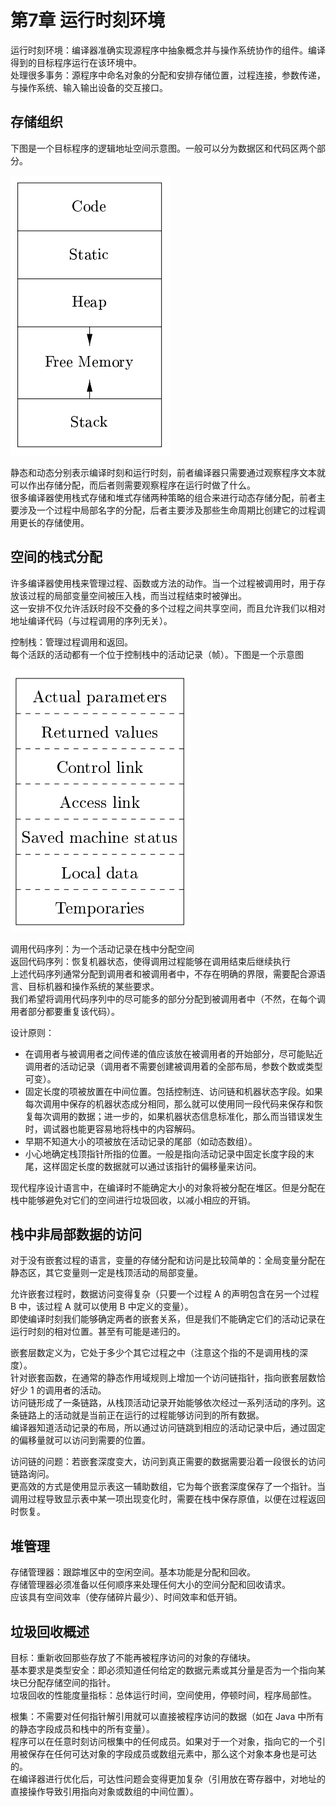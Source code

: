# 第7章 运行时刻环境

运行时刻环境：编译器准确实现源程序中抽象概念并与操作系统协作的组件。编译得到的目标程序运行在该环境中。  
处理很多事务：源程序中命名对象的分配和安排存储位置，过程连接，参数传递，与操作系统、输入输出设备的交互接口。

## 存储组织
下图是一个目标程序的逻辑地址空间示意图。一般可以分为数据区和代码区两个部分。

![](vx_images/567661314248974.png)

静态和动态分别表示编译时刻和运行时刻，前者编译器只需要通过观察程序文本就可以作出存储分配，而后者则需要观察程序在运行时做了什么。  
很多编译器使用栈式存储和堆式存储两种策略的组合来进行动态存储分配，前者主要涉及一个过程中局部名字的分配，后者主要涉及那些生命周期比创建它的过程调用更长的存储使用。

## 空间的栈式分配
许多编译器使用栈来管理过程、函数或方法的动作。当一个过程被调用时，用于存放该过程的局部变量空间被压入栈，而当过程结束时被弹出。  
这一安排不仅允许活跃时段不交叠的多个过程之间共享空间，而且允许我们以相对地址编译代码（与过程调用的序列无关）。

控制栈：管理过程调用和返回。  
每个活跃的活动都有一个位于控制栈中的活动记录（帧）。下图是一个示意图

![](vx_images/480064214236841.png)

调用代码序列：为一个活动记录在栈中分配空间  
返回代码序列：恢复机器状态，使得调用过程能够在调用结束后继续执行  
上述代码序列通常分配到调用者和被调用者中，不存在明确的界限，需要配合源语言、目标机器和操作系统的某些要求。  
我们希望将调用代码序列中的尽可能多的部分分配到被调用者中（不然，在每个调用者部分都要重复该代码）。

设计原则：  

* 在调用者与被调用者之间传递的值应该放在被调用者的开始部分，尽可能贴近调用者的活动记录（调用者不需要创建被调用着的全部布局，参数个数或类型可变）。  
* 固定长度的项被放置在中间位置。包括控制连、访问链和机器状态字段。如果每次调用中保存的机器状态成分相同，那么就可以使用同一段代码来保存和恢复每次调用的数据；进一步的，如果机器状态信息标准化，那么而当错误发生时，调试器也能更容易地将栈中的内容解码。  
* 早期不知道大小的项被放在活动记录的尾部（如动态数组）。  
* 小心地确定栈顶指针所指的位置。一般是指向活动记录中固定长度字段的末尾，这样固定长度的数据就可以通过该指针的偏移量来访问。

现代程序设计语言中，在编译时不能确定大小的对象将被分配在堆区。但是分配在栈中能够避免对它们的空间进行垃圾回收，以减小相应的开销。

## 栈中非局部数据的访问
对于没有嵌套过程的语言，变量的存储分配和访问是比较简单的：全局变量分配在静态区，其它变量则一定是栈顶活动的局部变量。  

允许嵌套过程时，数据访问变得复杂（只要一个过程 A 的声明包含在另一个过程 B 中，该过程 A 就可以使用 B 中定义的变量）。  
即使编译时刻我们能够确定两者的嵌套关系，但是我们不能确定它们的活动记录在运行时刻的相对位置。甚至有可能是递归的。

嵌套层数定义为，它处于多少个其它过程之中（注意这个指的不是调用栈的深度）。  
针对嵌套函数，在通常的静态作用域规则上增加一个访问链指针，指向嵌套层数恰好少 1 的调用者的活动。  
访问链形成了一条链路，从栈顶活动记录开始能够依次经过一系列活动的序列。这条链路上的活动就是当前正在运行的过程能够访问到的所有数据。  
编译器知道活动记录的布局，所以通过访问链跳到相应的活动记录中后，通过固定的偏移量就可以访问到需要的位置。

访问链的问题：若嵌套深度变大，访问到真正需要的数据需要沿着一段很长的访问链路询问。   
更高效的方式是使用显示表这一辅助数组，它为每个嵌套深度保存了一个指针。当调用过程导致显示表中某一项出现变化时，需要在栈中保存原值，以便在过程返回时恢复。

## 堆管理
存储管理器：跟踪堆区中的空闲空间。基本功能是分配和回收。  
存储管理器必须准备以任何顺序来处理任何大小的空间分配和回收请求。  
应该具有空间效率（使存储碎片最少）、时间效率和低开销。

## 垃圾回收概述
目标：重新收回那些存放了不能再被程序访问的对象的存储块。  
基本要求是类型安全：即必须知道任何给定的数据元素或其分量是否为一个指向某块已分配存储空间的指针。  
垃圾回收的性能度量指标：总体运行时间，空间使用，停顿时间，程序局部性。

根集：不需要对任何指针解引用就可以直接被程序访问的数据（如在 Java 中所有的静态字段成员和栈中的所有变量）。  
程序可以在任意时刻访问根集中的任何成员。如果对于一个对象，指向它的一个引用被保存在任何可达对象的字段成员或数组元素中，那么这个对象本身也是可达的。  
在编译器进行优化后，可达性问题会变得更加复杂（引用放在寄存器中，对地址的直接操作导致引用指向对象或数组的中间位置）。